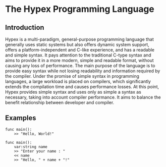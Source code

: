 # The Hypex Programming Language

## Introduction

Hypex is a multi-paradigm, general-purpose programming language that generally uses static systems but also offers dynamic system support, offers a platform-independent and C-like experience, and has a readable and simple syntax. It pays attention to the traditional C-type syntax and aims to provide it in a more modern, simple and readable format, without causing any loss of performance. The main purpose of the language is to provide easy syntax while not losing readability and information required by the compiler. Under the promise of simple syntax in programming languages, a large workload is placed on compilers, which significantly extends the compilation time and causes performance losses. At this point, Hypex provides simple syntax and uses only as simple a syntax as necessary, taking into account compiler performance. It aims to balance the benefit relationship between developer and compiler.

## Examples

```
func main():
    >> "Hello, World!"
```

```
func main():
    var:string name
    >> "Enter your name : "
    << name
    >> "Hello, " + name + "!"
```
